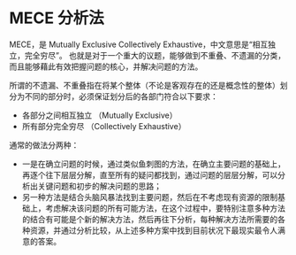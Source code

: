 # MECE 分析法

MECE，是 Mutually Exclusive Collectively Exhaustive，中文意思是“相互独立，完全穷尽”。 也就是对于一个重大的议题，能够做到不重叠、不遗漏的分类，而且能够藉此有效把握问题的核心，并解决问题的方法。

所谓的不遗漏、不重叠指在将某个整体（不论是客观存在的还是概念性的整体）划分为不同的部分时，必须保证划分后的各部门符合以下要求：

- 各部分之间相互独立 （Mutually Exclusive）
- 所有部分完全穷尽 （Collectively Exhaustive）

通常的做法分两种：

- 一是在确立问题的时候，通过类似鱼刺图的方法，在确立主要问题的基础上，再逐个往下层层分解，直至所有的疑问都找到，通过问题的层层分解，可以分析出关键问题和初步的解决问题的思路；
- 另一种方法是结合头脑风暴法找到主要问题，然后在不考虑现有资源的限制基础上，考虑解决该问题的所有可能方法，在这个过程中，要特别注意多种方法的结合有可能是个新的解决方法，然后再往下分析，每种解决方法所需要的各种资源，并通过分析比较，从上述多种方案中找到目前状况下最现实最令人满意的答案。
